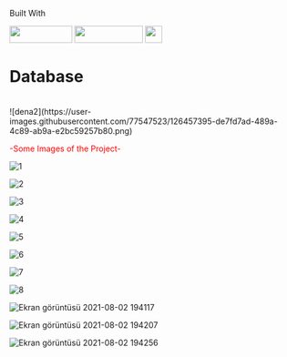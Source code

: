 Built With

<img src="https://camo.githubusercontent.com/771cc18a712bf9edb0925a86164c34b0d803c4d9177dd4467eff7b777109c723/68747470733a2f2f696d672e736869656c64732e696f2f62616467652f4a6176612d4544384230303f7374796c653d666f722d7468652d6261646765266c6f676f3d6a617661266c6f676f436f6c6f723d7768697465" width=110 height=30/> <img src="https://camo.githubusercontent.com/4bde567a4772f994f22418e4505a1ac8dc6e6219100251aa79b7279e02c8bb07/68747470733a2f2f696d672e736869656c64732e696f2f62616467652f537072696e672d3644423333463f7374796c653d666f722d7468652d6261646765266c6f676f3d737072696e67266c6f676f436f6c6f723d7768697465" width=120 height=30 /> <img src="https://camo.githubusercontent.com/281c069a2703e948b536500b9fd808cb4fb2496b3b66741db4013a2c89e91986/68747470733a2f2f696d672e736869656c64732e696f2f62616467652f506f737467726553514c2d3331363139323f7374796c653d666f722d7468652d6261646765266c6f676f3d706f737467726573716c266c6f676f436f6c6f723d7768697465" height=30/>

# Database
<br/>
![dena2](https://user-images.githubusercontent.com/77547523/126457395-de7fd7ad-489a-4c89-ab9a-e2bc59257b80.png)


<font color="red">-Some Images of the Project-</font>

![1](https://user-images.githubusercontent.com/77547523/126459543-6931712e-2c42-4821-9bcc-db7d30239221.png)

![2](https://user-images.githubusercontent.com/77547523/126459564-63c1771d-627c-411b-8d92-b60d7af3de2f.png)

![3](https://user-images.githubusercontent.com/77547523/126459578-ead0d702-62e4-444d-ac0d-fee35e70739c.png)

![4](https://user-images.githubusercontent.com/77547523/126459593-713e7853-156d-440d-8c27-762043876c5b.png)

![5](https://user-images.githubusercontent.com/77547523/126459613-9a41ca37-cbb4-4c8d-b6b4-0af1944b6c5e.png)

![6](https://user-images.githubusercontent.com/77547523/126459623-9d44faea-10e7-4dbe-88e4-138c3db11328.png)

![7](https://user-images.githubusercontent.com/77547523/126459635-cc4db2db-763a-4813-ada4-e7c5961502e2.png)

![8](https://user-images.githubusercontent.com/77547523/126459654-3e58c15a-fed9-46a9-8b60-bd767f52600c.png)

![Ekran görüntüsü 2021-08-02 194117](https://user-images.githubusercontent.com/77547523/127895682-2036c649-5505-4477-ad7e-6afc68dd8089.png)

![Ekran görüntüsü 2021-08-02 194207](https://user-images.githubusercontent.com/77547523/127895691-7001f176-914a-4059-8ba5-1dbc3875a9c4.png)

![Ekran görüntüsü 2021-08-02 194256](https://user-images.githubusercontent.com/77547523/127895701-3e23745a-b693-456d-9030-607aba75e054.png)















